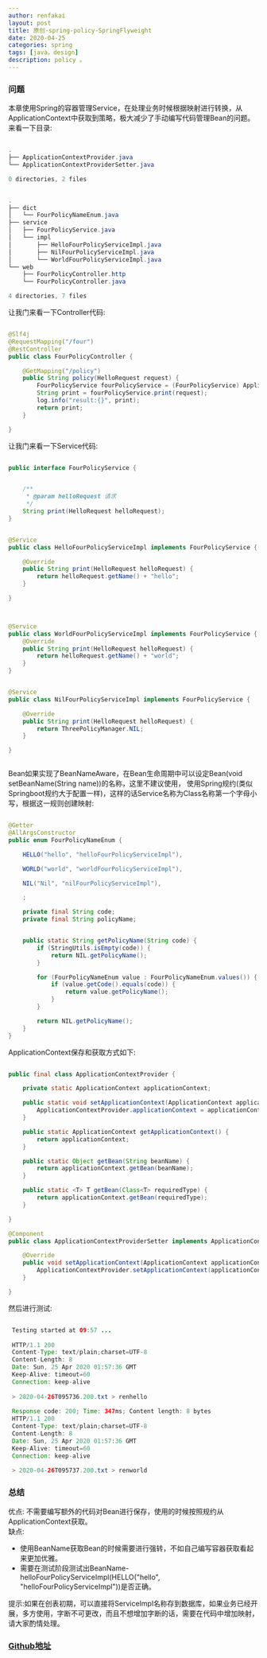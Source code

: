 ```yaml
---
author: renfakai
layout: post
title: 原创-spring-policy-SpringFlyweight 
date: 2020-04-25
categories: spring
tags: [java，design]
description: policy 。
---
```


### 问题

本章使用Spring的容器管理Service，在处理业务时候根据映射进行转换，从ApplicationContext中获取到策略，极大减少了手动编写代码管理Bean的问题。
来看一下目录:  

```java

.
├── ApplicationContextProvider.java
└── ApplicationContextProviderSetter.java

0 directories, 2 files


.
├── dict
│   └── FourPolicyNameEnum.java
├── service
│   ├── FourPolicyService.java
│   └── impl
│       ├── HelloFourPolicyServiceImpl.java
│       ├── NilFourPolicyServiceImpl.java
│       └── WorldFourPolicyServiceImpl.java
└── web
    ├── FourPolicyController.http
    └── FourPolicyController.java

4 directories, 7 files

```

让我门来看一下Controller代码:  

```java

@Slf4j
@RequestMapping("/four")
@RestController
public class FourPolicyController {

    @GetMapping("/policy")
    public String policy(HelloRequest request) {
        FourPolicyService fourPolicyService = (FourPolicyService) ApplicationContextProvider.getBean(FourPolicyNameEnum.getPolicyName(request.getPolicy()));
        String print = fourPolicyService.print(request);
        log.info("result:{}", print);
        return print;
    }

}

```

让我门来看一下Service代码:

```java

public interface FourPolicyService {


    /**
     * @param helloRequest 请求
     */
    String print(HelloRequest helloRequest);
}


@Service
public class HelloFourPolicyServiceImpl implements FourPolicyService {

    @Override
    public String print(HelloRequest helloRequest) {
        return helloRequest.getName() + "hello";
    }

}



@Service
public class WorldFourPolicyServiceImpl implements FourPolicyService {
    @Override
    public String print(HelloRequest helloRequest) {
        return helloRequest.getName() + "world";
    }
}


@Service
public class NilFourPolicyServiceImpl implements FourPolicyService {

    @Override
    public String print(HelloRequest helloRequest) {
        return ThreePolicyManager.NIL;
    }

}



```

Bean如果实现了BeanNameAware，在Bean生命周期中可以设定Bean(void setBeanName(String name))的名称，这里不建议使用，
使用Spring规约(类似Springboot规约大于配置一样)，这样的话Service名称为Class名称第一个字母小写，根据这一规则创建映射:  

```java  

@Getter
@AllArgsConstructor
public enum FourPolicyNameEnum {

    HELLO("hello", "helloFourPolicyServiceImpl"),

    WORLD("world", "worldFourPolicyServiceImpl"),

    NIL("Nil", "nilFourPolicyServiceImpl"),

    ;

    private final String code;
    private final String policyName;


    public static String getPolicyName(String code) {
        if (StringUtils.isEmpty(code)) {
            return NIL.getPolicyName();
        }

        for (FourPolicyNameEnum value : FourPolicyNameEnum.values()) {
            if (value.getCode().equals(code)) {
                return value.getPolicyName();
            }
        }

        return NIL.getPolicyName();
    }
}

```

ApplicationContext保存和获取方式如下:

```java

public final class ApplicationContextProvider {

    private static ApplicationContext applicationContext;

    public static void setApplicationContext(ApplicationContext applicationContext) throws BeansException {
        ApplicationContextProvider.applicationContext = applicationContext;
    }

    public static ApplicationContext getApplicationContext() {
        return applicationContext;
    }

    public static Object getBean(String beanName) {
        return applicationContext.getBean(beanName);
    }

    public static <T> T getBean(Class<T> requiredType) {
        return applicationContext.getBean(requiredType);
    }

}

@Component
public class ApplicationContextProviderSetter implements ApplicationContextAware {

    @Override
    public void setApplicationContext(ApplicationContext applicationContext) throws BeansException {
        ApplicationContextProvider.setApplicationContext(applicationContext);
    }

}

```

然后进行测试:

```java

 Testing started at 09:57 ...
 
 HTTP/1.1 200 
 Content-Type: text/plain;charset=UTF-8
 Content-Length: 8
 Date: Sun, 25 Apr 2020 01:57:36 GMT
 Keep-Alive: timeout=60
 Connection: keep-alive
 
 > 2020-04-26T095736.200.txt > renhello
 
 Response code: 200; Time: 347ms; Content length: 8 bytes
 HTTP/1.1 200 
 Content-Type: text/plain;charset=UTF-8
 Content-Length: 8
 Date: Sun, 25 Apr 2020 01:57:36 GMT
 Keep-Alive: timeout=60
 Connection: keep-alive
 
 > 2020-04-26T095737.200.txt > renworld


```

### 总结

优点: 不需要编写额外的代码对Bean进行保存，使用的时候按照规约从ApplicationContext获取。  
缺点:  
 * 使用BeanName获取Bean的时候需要进行强转，不如自己编写容器获取看起来更加优雅。
 * 需要在测试阶段测试出BeanName-helloFourPolicyServiceImpl(HELLO("hello", "helloFourPolicyServiceImpl"))是否正确。

提示:如果在创表初期，可以直接将ServiceImpl名称存到数据库，如果业务已经开展，多方使用，字断不可更改，而且不想增加字断的话，需要在代码中增加映射，请大家酌情处理。  


### [Github地址](https://github.com/sona0402/Polymorphism)
